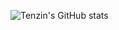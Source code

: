
<!-- [![GitHub Streak](http://github-readme-streak-stats.herokuapp.com?user=tenzind12&theme=radical&date_format=j%20M%5B%20Y%5D)](https://github.com/tenzins12) -->

![Tenzin's GitHub stats](https://github-readme-stats.vercel.app/api?username=tenzind12&show_icons=true&theme=blue-green)


<!-- [![Top Langs](https://github-readme-stats.vercel.app/api/top-langs/?username=tenzind12&hide=blade,html,css,scss,hack&layout=compact)](https://github.com/tenzind12/github-readme-stats) -->

<!-- [![willianrod's wakatime stats](https://github-readme-stats.vercel.app/api/wakatime?username=tenzin)](https://github.com/tenzin/github-readme-stats) -->

<!-- <img src="https://github-readme-stats.vercel.app/api/wakatime?username=Tenzin&layout=compact&theme=merko" alt="wakatime stats"/> -->
